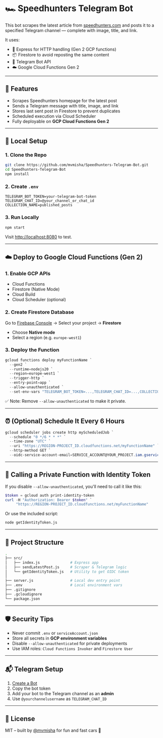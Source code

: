# 🏎️ Speedhunters Telegram Bot

This bot scrapes the latest article from [speedhunters.com](https://www.speedhunters.com) and posts it to a specified Telegram channel — complete with image, title, and link.

It uses:
- 🔎 Express for HTTP handling (Gen 2 GCP functions)
- 📦 Firestore to avoid reposting the same content
- 🤖 Telegram Bot API
- ☁️ Google Cloud Functions Gen 2

---

## 🚀 Features

- Scrapes Speedhunters homepage for the latest post
- Sends a Telegram message with title, image, and link
- Stores last sent post in Firestore to prevent duplicates
- Scheduled execution via Cloud Scheduler
- Fully deployable on **GCP Cloud Functions Gen 2**

---

## 🧰 Local Setup

### 1. Clone the Repo

```bash
git clone https://github.com/mvmisha/Speedhunters-Telegram-Bot.git
cd Speedhunters-Telegram-Bot
npm install
```

### 2. Create `.env`

```env
TELEGRAM_BOT_TOKEN=your-telegram-bot-token
TELEGRAM_CHAT_ID=@your_channel_or_chat_id
COLLECTION_NAME=published_posts
```

### 3. Run Locally

```bash
npm start
```

Visit [http://localhost:8080](http://localhost:8080) to test.

---

## ☁️ Deploy to Google Cloud Functions (Gen 2)

### 1. Enable GCP APIs

- Cloud Functions
- Firestore (Native Mode)
- Cloud Build
- Cloud Scheduler (optional)

### 2. Create Firestore Database

Go to [Firebase Console](https://console.firebase.google.com/) → Select your project → **Firestore**  
- Choose **Native mode**
- Select a region (e.g. `europe-west1`)

### 3. Deploy the Function

```powershell
gcloud functions deploy myFunctionName `
  --gen2 `
  --runtime=nodejs20 `
  --region=europe-west1 `
  --trigger-http `
  --entry-point=app `
  --allow-unauthenticated `
  --set-env-vars "TELEGRAM_BOT_TOKEN=...,TELEGRAM_CHAT_ID=...,COLLECTION_NAME=published_posts"
```

✅ Note: Remove `--allow-unauthenticated` to make it private.

---

## ⏰ (Optional) Schedule It Every 6 Hours

```powershell
gcloud scheduler jobs create http myScheduledJob `
  --schedule "0 */6 * * *" `
  --time-zone "UTC" `
  --uri "https://REGION-PROJECT_ID.cloudfunctions.net/myFunctionName" `
  --http-method GET `
  --oidc-service-account-email=SERVICE_ACCOUNT@YOUR_PROJECT.iam.gserviceaccount.com
```

---

## 🔐 Calling a Private Function with Identity Token

If you disable `--allow-unauthenticated`, you'll need to call it like this:

```powershell
$token = gcloud auth print-identity-token
curl -H "Authorization: Bearer $token" `
     "https://REGION-PROJECT_ID.cloudfunctions.net/myFunctionName"
```

Or use the included script:

```bash
node getIdentityToken.js
```

---

## 📁 Project Structure

```bash
.
├── src/
│   ├── index.js              # Express app
│   ├── sendLatestPost.js     # Scraper & Telegram logic
│   └── getIdentityToken.js   # Utility to get OIDC token
│
├── server.js                 # Local dev entry point
├── .env                      # Local environment vars
├── .gitignore
├── .gcloudignore
└── package.json
```

---

## 🛡 Security Tips

- Never commit `.env` or `serviceAccount.json`
- Store all secrets in **GCP environment variables**
- Disable `--allow-unauthenticated` for private deployments
- Use IAM roles: `Cloud Functions Invoker` and `Firestore User`

---

## 📬 Telegram Setup

1. [Create a Bot](https://t.me/BotFather)
2. Copy the bot token
3. Add your bot to the Telegram channel as an **admin**
4. Use `@yourchannelusername` as `TELEGRAM_CHAT_ID`

---

## 📄 License

MIT – built by [@mvmisha](https://github.com/mvmisha) for fun and fast cars 🏁